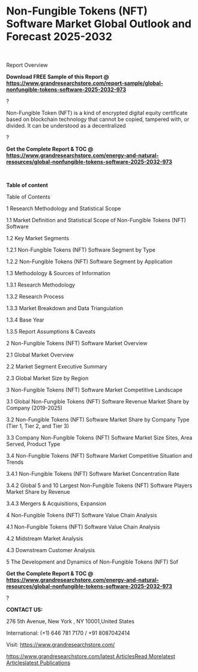 <h1>Non-Fungible Tokens (NFT) Software Market Global Outlook and Forecast 2025-2032</h1><br/><p>Report Overview</p>
 
 
 
 <div><b>Download FREE Sample of this Report @ <a href="https://www.grandresearchstore.com/report-sample/global-nonfungible-tokens-software-2025-2032-973">https://www.grandresearchstore.com/report-sample/global-nonfungible-tokens-software-2025-2032-973</a></b></div>
 
 
 
 <p>? </p>
 
 
 
 <p>Non-Fungible Token (NFT) is a kind of encrypted digital equity certificate based on blockchain technology that cannot be copied, tampered with, or divided. It can be understood as a decentralized</p>
 
 
 
 <p>? </p>
 
 
 
 <div><b>Get the Complete Report & TOC @ <a href="https://www.grandresearchstore.com/energy-and-natural-resources/global-nonfungible-tokens-software-2025-2032-973">https://www.grandresearchstore.com/energy-and-natural-resources/global-nonfungible-tokens-software-2025-2032-973</a></b></div>
 
 
 
 <p><br />
 
 <b>Table of content</b></p>
 
 
 
 <p>Table of Contents<br />
 
 1 Research Methodology and Statistical Scope<br />
 
 1.1 Market Definition and Statistical Scope of Non-Fungible Tokens (NFT) Software<br />
 
 1.2 Key Market Segments<br />
 
 1.2.1 Non-Fungible Tokens (NFT) Software Segment by Type<br />
 
 1.2.2 Non-Fungible Tokens (NFT) Software Segment by Application<br />
 
 1.3 Methodology & Sources of Information<br />
 
 1.3.1 Research Methodology<br />
 
 1.3.2 Research Process<br />
 
 1.3.3 Market Breakdown and Data Triangulation<br />
 
 1.3.4 Base Year<br />
 
 1.3.5 Report Assumptions & Caveats<br />
 
 2 Non-Fungible Tokens (NFT) Software Market Overview<br />
 
 2.1 Global Market Overview<br />
 
 2.2 Market Segment Executive Summary<br />
 
 2.3 Global Market Size by Region<br />
 
 3 Non-Fungible Tokens (NFT) Software Market Competitive Landscape<br />
 
 3.1 Global Non-Fungible Tokens (NFT) Software Revenue Market Share by Company (2019-2025)<br />
 
 3.2 Non-Fungible Tokens (NFT) Software Market Share by Company Type (Tier 1, Tier 2, and Tier 3)<br />
 
 3.3 Company Non-Fungible Tokens (NFT) Software Market Size Sites, Area Served, Product Type<br />
 
 3.4 Non-Fungible Tokens (NFT) Software Market Competitive Situation and Trends<br />
 
 3.4.1 Non-Fungible Tokens (NFT) Software Market Concentration Rate<br />
 
 3.4.2 Global 5 and 10 Largest Non-Fungible Tokens (NFT) Software Players Market Share by Revenue<br />
 
 3.4.3 Mergers & Acquisitions, Expansion<br />
 
 4 Non-Fungible Tokens (NFT) Software Value Chain Analysis<br />
 
 4.1 Non-Fungible Tokens (NFT) Software Value Chain Analysis<br />
 
 4.2 Midstream Market Analysis<br />
 
 4.3 Downstream Customer Analysis<br />
 
 5 The Development and Dynamics of Non-Fungible Tokens (NFT) Sof</p>
 
 
 
 <div><b>Get the Complete Report & TOC @ <a href="https://www.grandresearchstore.com/energy-and-natural-resources/global-nonfungible-tokens-software-2025-2032-973">https://www.grandresearchstore.com/energy-and-natural-resources/global-nonfungible-tokens-software-2025-2032-973</a></b></div>
 
 
 
 <p>? </p>
 
 
 
 <p><b>CONTACT US:</b><br />
 
 276 5th Avenue, New York , NY 10001,United States<br />
 
 International: (+1) 646 781 7170 / +91 8087042414<br />
 
 Visit: <a href="https://www.grandresearchstore.com/">https://www.grandresearchstore.com/</a><br />
 
 <a href="https://gyeongbokgung.com">https://www.grandresearchstore.com/</a><a href="https://hallyeomaritime.com">latest Articles</a><a href="https://jingwansa.com">Read More</a><a href="https://nguoiviet.jp/">latest Articles</a><a href="https://www.intelmarketresearch.com/">latest Publications</a></p>